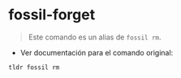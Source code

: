 # fossil-forget

> Este comando es un alias de `fossil rm`.

- Ver documentación para el comando original:

`tldr fossil rm`
